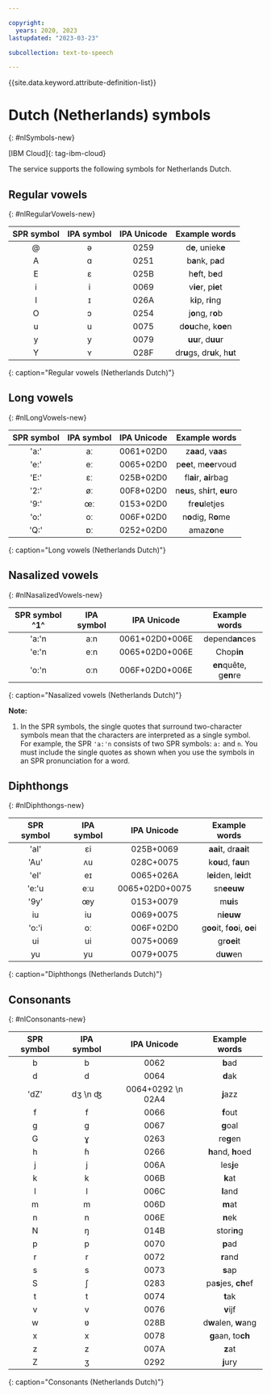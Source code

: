 ```yaml
---

copyright:
  years: 2020, 2023
lastupdated: "2023-03-23"

subcollection: text-to-speech

---
```


{{site.data.keyword.attribute-definition-list}}

# Dutch (Netherlands) symbols
{: #nlSymbols-new}

[IBM Cloud]{: tag-ibm-cloud}

The service supports the following symbols for Netherlands Dutch.

## Regular vowels
{: #nlRegularVowels-new}

| SPR symbol | IPA symbol | IPA Unicode | Example words |
|:----------:|:----------:|:-----------:|:-------------:|
| @ | ə | 0259 | d**e**, uniek**e** |
| A | ɑ | 0251 | b**a**nk, p**a**d |
| E | ɛ | 025B | h**e**ft, b**e**d |
| i | i | 0069 | v**ie**r, p**ie**t |
| I | ɪ | 026A | k**i**p, r**i**ng |
| O | ɔ | 0254 | j**o**ng, r**o**b |
| u | u | 0075 | d**ou**che, k**oe**n |
| y | y | 0079 | **uu**r, d**uu**r |
| Y | ʏ | 028F | dr**u**gs, dr**u**k, h**u**t
{: caption="Regular vowels (Netherlands Dutch)"}

## Long vowels
{: #nlLongVowels-new}

| SPR symbol | IPA symbol | IPA Unicode | Example words |
|:----------:|:----------:|:-----------:|:-------------:|
| 'a:' | aː | 0061+02D0 | z**aa**d, v**aa**s |
| 'e:' | eː | 0065+02D0 | p**ee**t, m**ee**rvoud |
| 'E:' | ɛː | 025B+02D0 | fl**ai**r, **ai**rbag |
| '2:' | øː | 00F8+02D0 | n**eu**s, sh**i**rt, **eu**ro |
| '9:' | œː | 0153+02D0 | fr**eu**letjes |
| 'o:' | oː | 006F+02D0 | n**o**dig, R**o**me |
| 'Q:' | ɒː | 0252+02D0 | amaz**o**ne |
{: caption="Long vowels (Netherlands Dutch)"}

## Nasalized vowels
{: #nlNasalizedVowels-new}

| SPR symbol ^**1**^ | IPA symbol | IPA Unicode | Example words |
|:----------:|:----------:|:-----------:|:-------------:|
| 'a:'n | aːn | 0061+02D0+006E | depend**an**ces |
| 'e:'n | eːn | 0065+02D0+006E | Chop**in** |
| 'o:'n | oːn | 006F+02D0+006E | **en**quête, g**en**re |
{: caption="Nasalized vowels (Netherlands Dutch)"}

**Note:**

1.  In the SPR symbols, the single quotes that surround two-character symbols mean that the characters are interpreted as a single symbol. For example, the SPR `'a:'n` consists of two SPR symbols: `a:` and `n`. You must include the single quotes as shown when you use the symbols in an SPR pronunciation for a word.

## Diphthongs
{: #nlDiphthongs-new}

| SPR symbol | IPA symbol | IPA Unicode | Example words |
|:----------:|:----------:|:-----------:|:-------------:|
| 'aI' | ɛi | 025B+0069 | **aai**t, dr**aai**t |
| 'Au' | ʌu | 028C+0075 | k**ou**d, f**au**n |
| 'eI' | eɪ | 0065+026A | l**ei**den, l**ei**dt |
| 'e:'u | eːu | 0065+02D0+0075 | sn**eeuw** |
| '9y' | œy | 0153+0079 | m**ui**s |
| iu | iu | 0069+0075 | n**ieuw** |
| 'o:'i | oː | 006F+02D0 | g**oo**it, f**oo**i, **oe**i |
| ui | ui | 0075+0069 | gr**oei**t |
| yu | yu | 0079+0075 | d**uw**en |
{: caption="Diphthongs (Netherlands Dutch)"}

## Consonants
{: #nlConsonants-new}

| SPR symbol | IPA symbol | IPA Unicode | Example words |
|:----------:|:----------:|:-----------:|:-------------:|
| b | b | 0062 | **b**ad |
| d | d | 0064 | **d**ak |
| 'dZ' | dʒ  \n ʤ | 0064+0292  \n 02A4 | **j**azz |
| f | f | 0066 | **f**out |
| g | g | 0067 | **g**oal |
| G | ɣ | 0263 | re**g**en |
| h | ɦ | 0266 | **h**and, **h**oed |
| j | j | 006A | les**j**e |
| k | k | 006B | **k**at |
| l | l | 006C | **l**and |
| m | m | 006D | **m**at |
| n | n | 006E | **n**ek |
| N | ŋ | 014B | stori**n**g |
| p | p | 0070 | **p**ad |
| r | r | 0072 | **r**and |
| s | s | 0073 | **s**ap |
| S | ʃ | 0283 | pa**s**jes, **ch**ef |
| t | t | 0074 | **t**ak |
| v | v | 0076 | **v**ijf |
| w | ʋ | 028B | d**w**alen, **w**ang |
| x | x | 0078 | **g**aan, to**ch** |
| z | z | 007A | **z**at |
| Z | ʒ | 0292 | **j**ury |
{: caption="Consonants (Netherlands Dutch)"}
